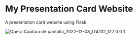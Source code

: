 # My Presentation Card Website
A presentation card website using Flask.


![Opera Captura de pantalla_2022-12-08_174732_127 0 0 1](https://user-images.githubusercontent.com/107454086/206590520-050a907e-1ef4-4517-9457-f27e0f4f0ecd.png)
